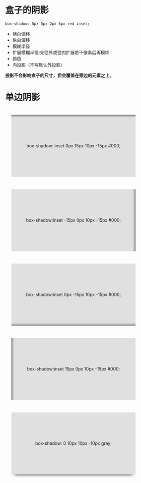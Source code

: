 # 盒子的阴影
```css
box-shadow: 5px 5px 2px 5px red inset;
```
- 横向偏移
- 纵向偏移
- 模糊半径
- 扩展模糊半径:先往外或往内扩展若干像素后再模糊
- 颜色
- 内投影（不写默认外投影）

**投影不会影响盒子的尺寸，但会覆盖在旁边的元素之上。**
# 单边阴影
<div class="box top">box-shadow: inset 0px 15px 10px -15px #000;</div>
<div class="box right">box-shadow:inset -15px 0px 10px -15px #000;</div>
<div class="box bottom">box-shadow:inset 0px -15px 10px -15px #000;</div>
<div class="box left">box-shadow:inset 15px 0px 10px -15px #000;</div>
<div class="box bottom-out">box-shadow: 0 10px 10px -10px gray;</div>
<style>
.box {
  margin: 20px;
  display: inline-block;
  width: 400px;
  height: 200px;
  line-height: 200px;
  text-align: center;
  background: #e0e0e0;
}
.top {
  box-shadow: inset 0px 15px 10px -15px #000;
}
.right {
  box-shadow:inset -15px 0px 10px -15px #000;
}
.bottom {
  box-shadow:inset 0px -15px 10px -15px #000;
}
.left {
  box-shadow:inset 15px 0px 10px -15px #000;
}
.bottom-out {
  box-shadow: 0 10px 10px -10px #000;
}
</style>